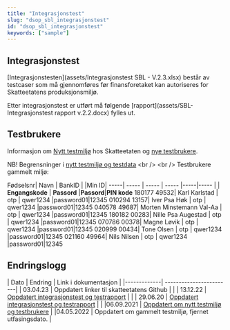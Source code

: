 ```yaml
---
title: "Integrasjonstest"
slug: "dsop_sbl_integrasjonstest"
id: "dsop_sbl_integrasjonstest"
keywords: ["sample"]
---
```


## Integrasjonstest

[Integrasjonstesten](assets/Integrasjonstest SBL - V.2.3.xlsx) består av testcaser som må gjennomføres før finansforetaket kan autoriseres for Skatteetatens produksjonsmiljø.

Etter integrasjonstest er utført må følgende [rapport](assets/SBL-Integrasjonstest rapport v.2.2.docx) fylles ut.

## Testbrukere

Informasjon om [Nytt testmiljø](https://skatteetaten.github.io/api-dokumentasjon/test/testmiljo#testmilj%C3%B8) hos Skatteetaten og [nye testbrukere](https://skatteetaten.github.io/api-dokumentasjon/test/testmiljo#historiske-testdata-for-inntekt-og-skatteoppgj%C3%B8r).

NB! Begrensninger i [nytt testmiljø og testdata](https://skatteetaten.github.io/api-dokumentasjon/test/testmiljo#testdata-som-ikke-er-s%C3%B8kbare-i-tenor-testdatas%C3%B8k)
<br \/> <br \/> Testbrukere gammelt miljø:

Fødselsnr| Navn | BankID |  |Min ID|
-----| ----- | ----- | ----- |-----|-----
 |  | **Engangskode** | **Passord** |**Passord**|**PIN kode**
180177 49532| Karl Karlstad | otp | qwer1234 |password01|12345
010294 13157| Iver Psa Høk | otp | qwer1234 |password01|12345
040578 49687| Morten Minstemann Val-Aa | otp | qwer1234 |password01|12345
180182 00283| Nille Psa Augestad | otp | qwer1234 |password01|12345
070786 00378| Magne Løvik | otp | qwer1234 |password01|12345
020999 00434| Tone Olsen | otp | qwer1234 |password01|12345
021160 49964| Nils Nilsen | otp | qwer1234 |password01|12345

## Endringslogg

| Dato | Endring | Link i dokumentasjon |
|-------------| ------------------------|
| 03.04.23 | Oppdatert linker til skatteetatens Github |  | | 13.12.22 | [Oppdatert integrasjonstest og testrapport](https://dokumentasjon.dsop.no/dsop_sbl_integrasjonstest.html#integrasjonstest) |  | | 29.06.20 | [Oppdatert integrasjonstest og testrapport](https://dokumentasjon.dsop.no/dsop_sbl_integrasjonstest.html#integrasjonstest) |  | |06.09.2021    | [Oppdatert om nytt testmiljø og testbrukere](https://dokumentasjon.dsop.no/dsop_sbl_integrasjonstest.html#testbrukere) |
|04.05.2022   | Oppdatert om gammelt testmiljø, fjernet utfasingsdato. |